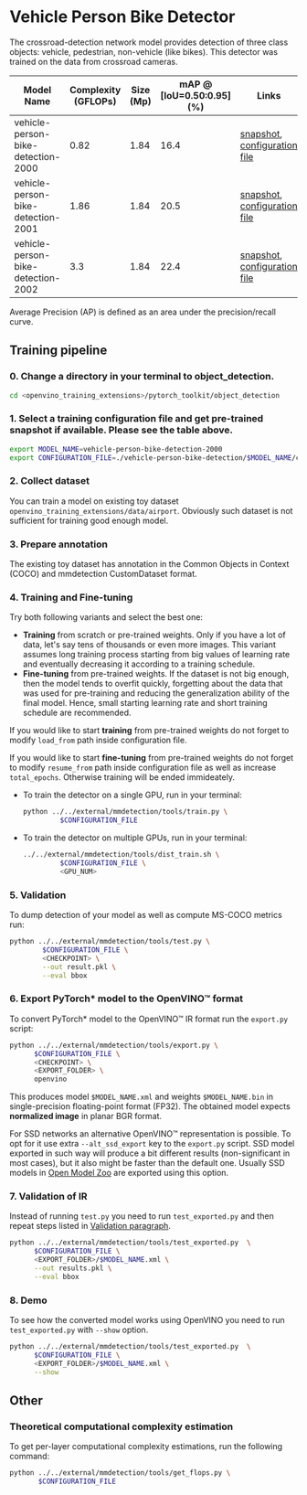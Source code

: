 # Vehicle Person Bike Detector

The crossroad-detection network model provides detection of three class objects: vehicle, pedestrian, non-vehicle (like bikes). This detector was trained on the data from crossroad cameras.

| Model Name | Complexity (GFLOPs) | Size (Mp) | mAP @ [IoU=0.50:0.95] (%) | Links | GPU_NUM |
| --- | --- | --- | --- | --- | --- |
| vehicle-person-bike-detection-2000 | 0.82 | 1.84 | 16.4 | [snapshot](https://download.01.org/opencv/openvino_training_extensions/models/object_detection/v2/vehicle-person-bike-detection-2000.pth), [configuration file](./vehicle-person-bike-detection-2000/config.py) | 2 |
| vehicle-person-bike-detection-2001 | 1.86 | 1.84 | 20.5 | [snapshot](https://download.01.org/opencv/openvino_training_extensions/models/object_detection/v2/vehicle-person-bike-detection-2001.pth), [configuration file](./vehicle-person-bike-detection-2001/config.py) | 2 |
| vehicle-person-bike-detection-2002 | 3.3 | 1.84 | 22.4 | [snapshot](https://download.01.org/opencv/openvino_training_extensions/models/object_detection/v2/vehicle-person-bike-detection-2002.pth), [configuration file](./vehicle-person-bike-detection-2002/config.py) | 4 |

Average Precision (AP) is defined as an area under the precision/recall curve.

## Training pipeline

### 0. Change a directory in your terminal to object_detection.

```bash
cd <openvino_training_extensions>/pytorch_toolkit/object_detection
```

### 1. Select a training configuration file and get pre-trained snapshot if available. Please see the table above.

```bash
export MODEL_NAME=vehicle-person-bike-detection-2000
export CONFIGURATION_FILE=./vehicle-person-bike-detection/$MODEL_NAME/config.py
```

### 2. Collect dataset

You can train a model on existing toy dataset `openvino_training_extensions/data/airport`. Obviously such dataset is not sufficient for training good enough model.

### 3. Prepare annotation

The existing toy dataset has annotation in the Common Objects in Context (COCO) and mmdetection CustomDataset format.

### 4. Training and Fine-tuning

Try both following variants and select the best one:

   * **Training** from scratch or pre-trained weights. Only if you have a lot of data, let's say tens of thousands or even more images. This variant assumes long training process starting from big values of learning rate and eventually decreasing it according to a training schedule.
   * **Fine-tuning** from pre-trained weights. If the dataset is not big enough, then the model tends to overfit quickly, forgetting about the data that was used for pre-training and reducing the generalization ability of the final model. Hence, small starting learning rate and short training schedule are recommended.

If you would like to start **training** from pre-trained weights do not forget to modify `load_from` path inside configuration file.

If you would like to start **fine-tuning** from pre-trained weights do not forget to modify `resume_from` path inside configuration file as well as increase `total_epochs`. Otherwise training will be ended immideately.

* To train the detector on a single GPU, run in your terminal:

   ```bash
   python ../../external/mmdetection/tools/train.py \
            $CONFIGURATION_FILE
   ```

* To train the detector on multiple GPUs, run in your terminal:

   ```bash
   ../../external/mmdetection/tools/dist_train.sh \
            $CONFIGURATION_FILE \
            <GPU_NUM>
   ```

### 5. Validation

To dump detection of your model as well as compute MS-COCO metrics run:

```bash
python ../../external/mmdetection/tools/test.py \
        $CONFIGURATION_FILE \
        <CHECKPOINT> \
        --out result.pkl \
        --eval bbox
```

### 6. Export PyTorch\* model to the OpenVINO™ format

To convert PyTorch\* model to the OpenVINO™ IR format run the `export.py` script:

```bash
python ../../external/mmdetection/tools/export.py \
      $CONFIGURATION_FILE \
      <CHECKPOINT> \
      <EXPORT_FOLDER> \
      openvino
```

This produces model `$MODEL_NAME.xml` and weights `$MODEL_NAME.bin` in single-precision floating-point format
(FP32). The obtained model expects **normalized image** in planar BGR format.

For SSD networks an alternative OpenVINO™ representation is possible.
To opt for it use extra `--alt_ssd_export` key to the `export.py` script.
SSD model exported in such way will produce a bit different results (non-significant in most cases),
but it also might be faster than the default one. Usually SSD models in [Open Model Zoo](https://github.com/opencv/open_model_zoo/) are exported using this option.

### 7. Validation of IR

Instead of running `test.py` you need to run `test_exported.py` and then repeat steps listed in [Validation paragraph](#5-validation).

```bash
python ../../external/mmdetection/tools/test_exported.py  \
      $CONFIGURATION_FILE \
      <EXPORT_FOLDER>/$MODEL_NAME.xml \
      --out results.pkl \
      --eval bbox
```

### 8. Demo

To see how the converted model works using OpenVINO you need to run `test_exported.py` with `--show` option.

```bash
python ../../external/mmdetection/tools/test_exported.py  \
      $CONFIGURATION_FILE \
      <EXPORT_FOLDER>/$MODEL_NAME.xml \
      --show
```

## Other

### Theoretical computational complexity estimation

To get per-layer computational complexity estimations, run the following command:

```bash
python ../../external/mmdetection/tools/get_flops.py \
       $CONFIGURATION_FILE
```
